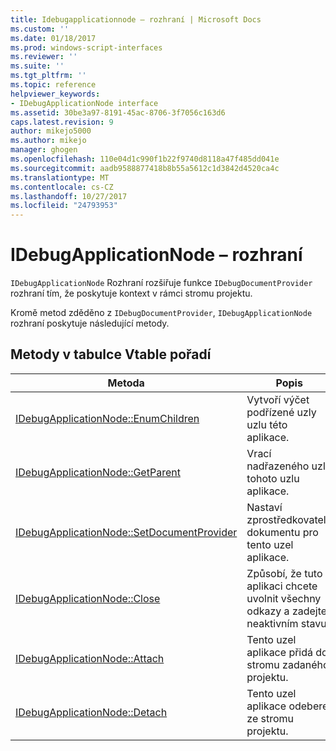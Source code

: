 ```yaml
---
title: Idebugapplicationnode – rozhraní | Microsoft Docs
ms.custom: ''
ms.date: 01/18/2017
ms.prod: windows-script-interfaces
ms.reviewer: ''
ms.suite: ''
ms.tgt_pltfrm: ''
ms.topic: reference
helpviewer_keywords:
- IDebugApplicationNode interface
ms.assetid: 30be3a97-8191-45ac-8706-3f7056c163d6
caps.latest.revision: 9
author: mikejo5000
ms.author: mikejo
manager: ghogen
ms.openlocfilehash: 110e04d1c990f1b22f9740d8118a47f485dd041e
ms.sourcegitcommit: aadb9588877418b8b55a5612c1d3842d4520ca4c
ms.translationtype: MT
ms.contentlocale: cs-CZ
ms.lasthandoff: 10/27/2017
ms.locfileid: "24793953"
---
```

# <a name="idebugapplicationnode-interface"></a>IDebugApplicationNode – rozhraní
`IDebugApplicationNode` Rozhraní rozšiřuje funkce `IDebugDocumentProvider` rozhraní tím, že poskytuje kontext v rámci stromu projektu.  
  
 Kromě metod zděděno z `IDebugDocumentProvider`, `IDebugApplicationNode` rozhraní poskytuje následující metody.  
  
## <a name="methods-in-vtable-order"></a>Metody v tabulce Vtable pořadí  
  
|Metoda|Popis|  
|------------|-----------------|  
|[IDebugApplicationNode::EnumChildren](../../winscript/reference/idebugapplicationnode-enumchildren.md)|Vytvoří výčet podřízené uzly uzlu této aplikace.|  
|[IDebugApplicationNode::GetParent](../../winscript/reference/idebugapplicationnode-getparent.md)|Vrací nadřazeného uzlu tohoto uzlu aplikace.|  
|[IDebugApplicationNode::SetDocumentProvider](../../winscript/reference/idebugapplicationnode-setdocumentprovider.md)|Nastaví zprostředkovatele dokumentu pro tento uzel aplikace.|  
|[IDebugApplicationNode::Close](../../winscript/reference/idebugapplicationnode-close.md)|Způsobí, že tuto aplikaci chcete uvolnit všechny odkazy a zadejte neaktivním stavu.|  
|[IDebugApplicationNode::Attach](../../winscript/reference/idebugapplicationnode-attach.md)|Tento uzel aplikace přidá do stromu zadaného projektu.|  
|[IDebugApplicationNode::Detach](../../winscript/reference/idebugapplicationnode-detach.md)|Tento uzel aplikace odebere ze stromu projektu.|